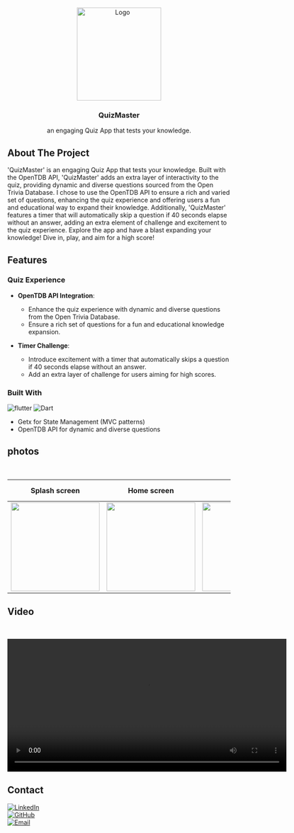 <a name="readme-top"></a>
<!-- PROJECT LOGO -->
<br />
<div align="center">
  <a>
    <img src="https://github.com/kareem-Abed/QuizMaster/assets/130121946/e97c9d98-6b60-4344-ba78-9e554994d34b" alt="Logo" width="190" height="210">
  </a>

  <h3 align="center">QuizMaster</h3>

  <p align="center">
  an engaging Quiz App that tests your knowledge.  </p>
</div>



<!-- ABOUT THE PROJECT -->
## About The Project
'QuizMaster' is an engaging Quiz App that tests your knowledge. Built with the OpenTDB API, 'QuizMaster' adds an extra layer of interactivity to the quiz, providing dynamic and diverse questions sourced from the Open Trivia Database.
I chose to use the OpenTDB API to ensure a rich and varied set of questions, enhancing the quiz experience and offering users a fun and educational way to expand their knowledge.
Additionally, 'QuizMaster' features a timer that will automatically skip a question if 40 seconds elapse without an answer, adding an extra element of challenge and excitement to the quiz experience.
Explore the app and have a blast expanding your knowledge! Dive in, play, and aim for a high score!



## Features

### Quiz Experience

- **OpenTDB API Integration**:
  - Enhance the quiz experience with dynamic and diverse questions from the Open Trivia Database.
  - Ensure a rich set of questions for a fun and educational knowledge expansion.

- **Timer Challenge**:
  - Introduce excitement with a timer that automatically skips a question if 40 seconds elapse without an answer.
  - Add an extra layer of challenge for users aiming for high scores.

### Built With


![flutter](https://img.shields.io/badge/Flutter-Framework-green?logo=flutter)
![Dart](https://img.shields.io/badge/Dart-Language-blue?logo=dart)

- Getx for State Management (MVC patterns)
- OpenTDB API for dynamic and diverse questions

<!-- USAGE EXAMPLES -->
## photos

<br />


| Splash screen | Home screen| options| Quiz screen|Results screen| Answers screen|
|------|-------|------|-------|------|------|
| <img src="https://github.com/kareem-Abed/QuizMaster/assets/130121946/5a0486b3-3e13-403c-a9aa-b1aa7ea28b7f" width="200" >|   <img src="https://github.com/kareem-Abed/QuizMaster/assets/130121946/8a1da995-9697-4e2c-bfdb-2422464d60ff" width="200" >|   <img src="https://github.com/kareem-Abed/QuizMaster/assets/130121946/b1d7b3ce-3434-45c2-81cf-9b9d6995a7e7" width="200" >|   <img src="https://github.com/kareem-Abed/QuizMaster/assets/130121946/611fb37f-0174-4b08-8341-22c71b6628b0" width="200" >|   <img src="https://github.com/kareem-Abed/QuizMaster/assets/130121946/d11bc4bc-e314-40d9-ade5-581fd02b71ae" width="200" >|<img src="https://github.com/kareem-Abed/QuizMaster/assets/130121946/05e1528c-1e03-4277-a44e-55a9f65a940d" width="120" >|


<div align="center">


</div>













## Video

<br >

<div align="center">
  
<video width="630" height="300" src="https://github.com/kareem-Abed/QuizMaster/assets/130121946/07d708b8-7aae-4ea3-90b4-ff0bb0187c9c"></video>

</div>


<!-- CONTACT -->
## Contact
[![LinkedIn](https://img.shields.io/badge/linkedin-0A66C2?style=for-the-badge&logo=linkedin&logoColor=white)](https://www.linkedin.com/in/kareem-ahmed-920236244)
<br />
[![GitHub](https://img.shields.io/badge/github-181717?style=for-the-badge&logo=github&logoColor=white)](https://github.com/kareem-Abed)
<br />
[![Email](https://img.shields.io/badge/email-D14836?style=for-the-badge&logo=gmail&logoColor=white)](mailto:ka7032799@gmail.com)

<br /><br /><br /><br />


